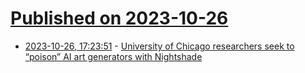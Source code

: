 # [Published on 2023-10-26](index.md)

* [2023-10-26, 17:23:51](https://lobste.rs/s/0hb9jp/university_chicago_researchers_seek) - [University of Chicago researchers seek to “poison” AI art generators with Nightshade](https://arstechnica.com/information-technology/2023/10/university-of-chicago-researchers-seek-to-poison-ai-art-generators-with-nightshade/)
